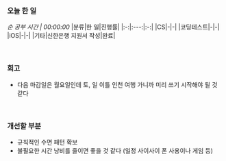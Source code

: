 ### 오늘 한 일
_순 공부 시간 | 00:00:00_
|분류|한 일|진행률|
|:-:|:---:|:-:|
|CS|-|-|
|코딩테스트|-|-|
|iOS|-|-|
|기타|신한은행 지원서 작성|완료|

<br>

### 회고
- 다음 마감일은 월요일인데 토, 일 이틀 인천 여행 가니까 미리 쓰기 시작해야 될 것 같다

<br>

### 개선할 부분
- 규칙적인 수면 패턴 확보
- 불필요한 시간 낭비를 줄이면 좋을 것 같다 (일정 사이사이 폰 사용이나 게임 등)
